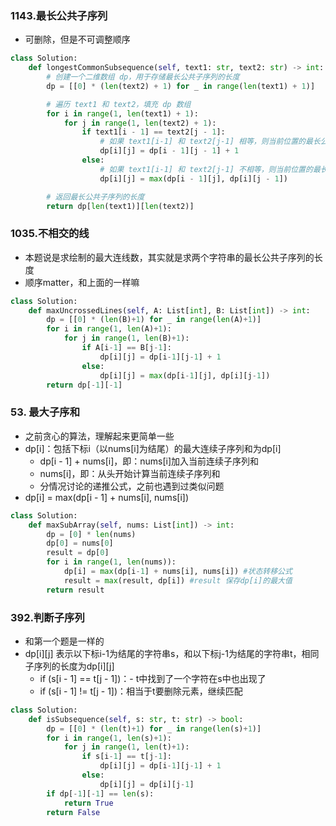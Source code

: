 ### 1143.最长公共子序列
- 可删除，但是不可调整顺序

```python
class Solution:
    def longestCommonSubsequence(self, text1: str, text2: str) -> int:
        # 创建一个二维数组 dp，用于存储最长公共子序列的长度
        dp = [[0] * (len(text2) + 1) for _ in range(len(text1) + 1)]

        # 遍历 text1 和 text2，填充 dp 数组
        for i in range(1, len(text1) + 1):
            for j in range(1, len(text2) + 1):
                if text1[i - 1] == text2[j - 1]:
                    # 如果 text1[i-1] 和 text2[j-1] 相等，则当前位置的最长公共子序列长度为左上角位置的值加一
                    dp[i][j] = dp[i - 1][j - 1] + 1
                else:
                    # 如果 text1[i-1] 和 text2[j-1] 不相等，则当前位置的最长公共子序列长度为上方或左方的较大值
                    dp[i][j] = max(dp[i - 1][j], dp[i][j - 1])

        # 返回最长公共子序列的长度
        return dp[len(text1)][len(text2)]
```

### 1035.不相交的线
- 本题说是求绘制的最大连线数，其实就是求两个字符串的最长公共子序列的长度
- 顺序matter，和上面的一样嘛

```python
class Solution:
    def maxUncrossedLines(self, A: List[int], B: List[int]) -> int:
        dp = [[0] * (len(B)+1) for _ in range(len(A)+1)]
        for i in range(1, len(A)+1):
            for j in range(1, len(B)+1):
                if A[i-1] == B[j-1]:
                    dp[i][j] = dp[i-1][j-1] + 1
                else:
                    dp[i][j] = max(dp[i-1][j], dp[i][j-1])
        return dp[-1][-1]
```


### 53. 最大子序和
- 之前贪心的算法，理解起来更简单一些
- dp[i]：包括下标i（以nums[i]为结尾）的最大连续子序列和为dp[i]
  - dp[i - 1] + nums[i]，即：nums[i]加入当前连续子序列和
  - nums[i]，即：从头开始计算当前连续子序列和
  - 分情况讨论的递推公式，之前也遇到过类似问题
- dp[i] = max(dp[i - 1] + nums[i], nums[i])

```python
class Solution:
    def maxSubArray(self, nums: List[int]) -> int:
        dp = [0] * len(nums)
        dp[0] = nums[0]
        result = dp[0]
        for i in range(1, len(nums)):
            dp[i] = max(dp[i-1] + nums[i], nums[i]) #状态转移公式
            result = max(result, dp[i]) #result 保存dp[i]的最大值
        return result
```


### 392.判断子序列
- 和第一个题是一样的
- dp[i][j] 表示以下标i-1为结尾的字符串s，和以下标j-1为结尾的字符串t，相同子序列的长度为dp[i][j]
  - if (s[i - 1] == t[j - 1])：- t中找到了一个字符在s中也出现了
  - if (s[i - 1] != t[j - 1])：相当于t要删除元素，继续匹配

```python
class Solution:
    def isSubsequence(self, s: str, t: str) -> bool:
        dp = [[0] * (len(t)+1) for _ in range(len(s)+1)]
        for i in range(1, len(s)+1):
            for j in range(1, len(t)+1):
                if s[i-1] == t[j-1]:
                    dp[i][j] = dp[i-1][j-1] + 1
                else:
                    dp[i][j] = dp[i][j-1]
        if dp[-1][-1] == len(s):
            return True
        return False
```